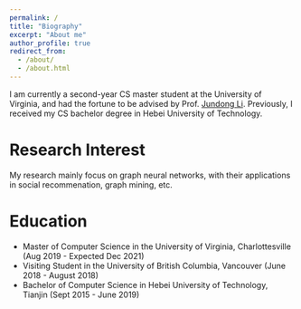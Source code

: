 ```yaml
---
permalink: /
title: "Biography"
excerpt: "About me"
author_profile: true
redirect_from: 
  - /about/
  - /about.html
---
```


I am currently a second-year CS master student at the University of Virginia, and had the fortune to be advised by Prof. [Jundong Li](http://www.ece.virginia.edu/~jl6qk/). Previously, I received my CS bachelor degree in Hebei University of Technology.


Research Interest
===
My research mainly focus on graph neural networks, with their applications in social recommenation, graph mining, etc.

Education
===
* Master of Computer Science in the University of Virginia, Charlottesville (Aug 2019 - Expected Dec 2021)
* Visiting Student in the University of British Columbia, Vancouver (June 2018 - August 2018)
* Bachelor of Computer Science in Hebei University of Technology, Tianjin (Sept 2015 - June 2019)
 
 
